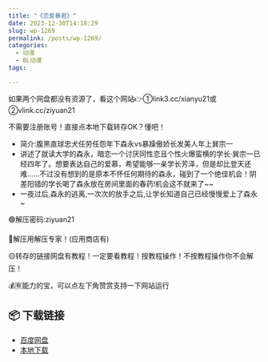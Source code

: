 ```yaml
---
title: "《恋爱暴君》"
date: 2023-12-30T14:18:29
slug: wp-1269
permalink: /posts/wp-1269/
categories:
  - 动漫
  - BL动漫
tags:

---
```


如果两个网盘都没有资源了，看这个网站👉①link3.cc/xianyu21或②vlink.cc/ziyuan21

不需要注册账号！直接点本地下载转存OK？懂吧！

*   简介:腹黑直球忠犬任劳任怨年下森永vs暴躁傲娇长发美人年上巽宗一
*   讲述了就读大学的森永，暗恋一个讨厌同性恋且个性火爆蛮横的学长·巽宗一已经四年了。想要表达自己的爱慕，希望能够一亲学长芳泽，但是却比登天还难……不过没有想到的是原本不怀任何期待的森永，碰到了一个绝佳机会！阴差阳错的学长喝了森永放在房间里面的春药!机会这不就来了~~
*   一夜过后,森永的逃离,一次次的放手之后,让学长知道自己已经慢慢爱上了森永~

🟢解压密码:ziyuan21

🔵解压用解压专家！(应用商店有)

🟡转存的链接网盘有教程！一定要看教程！按教程操作！不按教程操作你不会解压！

💰🈶能力的宝，可以点左下角赞赏支持一下网站运行

## 📦 下载链接
- [百度网盘](https://blziyuan21.com/pay-download/1269?key=2d27fac31d&down_id=0)
- [本地下载](https://blziyuan21.com/pay-download/1269?key=2d27fac31d&down_id=1)

